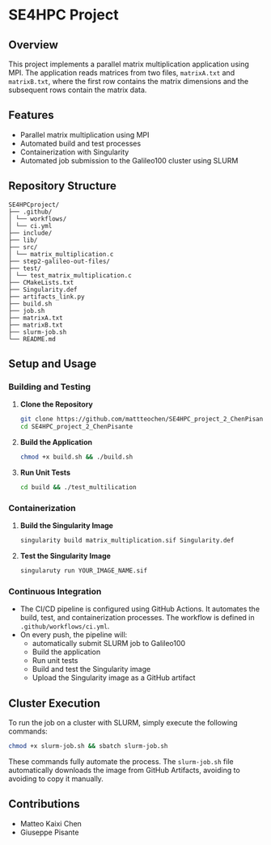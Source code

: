 # SE4HPC Project

## Overview

This project implements a parallel matrix multiplication application using MPI. The application reads matrices from two files, `matrixA.txt` and `matrixB.txt`, where the first row contains the matrix dimensions and the subsequent rows contain the matrix data.

## Features

- Parallel matrix multiplication using MPI
- Automated build and test processes
- Containerization with Singularity
- Automated job submission to the Galileo100 cluster using SLURM

## Repository Structure
```
SE4HPCproject/
├── .github/
│ └── workflows/
│ └── ci.yml
├── include/
├── lib/
├── src/
│ └── matrix_multiplication.c
├── step2-galileo-out-files/
├── test/
│ └── test_matrix_multiplication.c
├── CMakeLists.txt
├── Singularity.def
├── artifacts_link.py
├── build.sh
├── job.sh
├── matrixA.txt
├── matrixB.txt
├── slurm-job.sh
└── README.md
```

## Setup and Usage

### Building and Testing

1. **Clone the Repository**
    ```bash
    git clone https://github.com/mattteochen/SE4HPC_project_2_ChenPisante.git
    cd SE4HPC_project_2_ChenPisante
    ```

2. **Build the Application**
    ```bash
    chmod +x build.sh && ./build.sh
    ```

3. **Run Unit Tests**
    ```bash
    cd build && ./test_multilication
    ```

### Containerization

1. **Build the Singularity Image**
    ```bash
    singularity build matrix_multiplication.sif Singularity.def
    ```

2. **Test the Singularity Image**
    ```bash
    singularuty run YOUR_IMAGE_NAME.sif
    ```

### Continuous Integration

- The CI/CD pipeline is configured using GitHub Actions. It automates the build, test, and containerization processes. The workflow is defined in `.github/workflows/ci.yml`.
- On every push, the pipeline will:
  - automatically submit SLURM job to Galileo100
  - Build the application
  - Run unit tests
  - Build and test the Singularity image
  - Upload the Singularity image as a GitHub artifact

## Cluster Execution

To run the job on a cluster with SLURM, simply execute the following commands:

```bash
chmod +x slurm-job.sh && sbatch slurm-job.sh
```

These commands fully automate the process. The ```slurm-job.sh``` file automatically downloads the image from GitHub Artifacts, avoiding to avoiding to copy it manually.

## Contributions

- Matteo Kaixi Chen
- Giuseppe Pisante 
